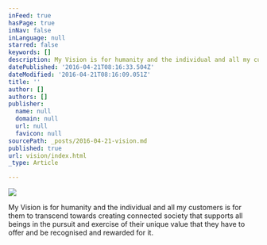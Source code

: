 ```yaml
---
inFeed: true
hasPage: true
inNav: false
inLanguage: null
starred: false
keywords: []
description: My Vision is for humanity and the individual and all my customers is for them to transcend towards creating connected society that supports all beings in the pursuit and exercise of their unique value that they have to offer and be recognised and rewarded for it.
datePublished: '2016-04-21T08:16:33.504Z'
dateModified: '2016-04-21T08:16:09.051Z'
title: ''
author: []
authors: []
publisher:
  name: null
  domain: null
  url: null
  favicon: null
sourcePath: _posts/2016-04-21-vision.md
published: true
url: vision/index.html
_type: Article

---
```

![](https://the-grid-user-content.s3-us-west-2.amazonaws.com/75a2e765-6a17-49a9-843f-7dace4a3fafc.jpg)

My Vision is for humanity and the individual and all my customers is for them to transcend towards creating connected society that supports all beings in the pursuit and exercise of their unique value that they have to offer and be recognised and rewarded for it.